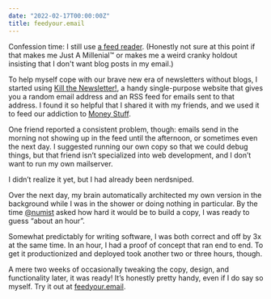 ```yaml
---
date: "2022-02-17T00:00:00Z"
title: feedyour.email
---
```


Confession time: I still use [a feed reader](https://reeder.com). (Honestly not sure at this point if that makes me Just A Millenial™ or makes me a weird cranky holdout insisting that I don't want blog posts in my email.)

To help myself cope with our brave new era of newsletters without blogs, I started using [Kill the Newsletter!](https://kill-the-newsletter.com), a handy single-purpose website that gives you a random email address and an RSS feed for emails sent to that address. I found it so helpful that I shared it with my friends, and we used it to feed our addiction to [Money Stuff](https://www.bloomberg.com/opinion/authors/ARbTQlRLRjE/matthew-s-levine).

One friend reported a consistent problem, though: emails send in the morning not showing up in the feed until the afternoon, or sometimes even the next day. I suggested running our own copy so that we could debug things, but that friend isn’t specialized into web development, and I don’t want to run my own mailserver.

I didn’t realize it yet, but I had already been nerdsniped.

Over the next day, my brain automatically architected my own version in the background while I was in the shower or doing nothing in particular. By the time [@numist](https://twitter.com/numist) asked how hard it would be to build a copy, I was ready to guess “about an hour”.

Somewhat predictably for writing software, I was both correct and off by 3x at the same time. In an hour, I had a proof of concept that ran end to end. To get it productionized and deployed took another two or three hours, though.

A mere two weeks of occasionally tweaking the copy, design, and functionality later, it was ready! It’s honestly pretty handy, even if I do say so myself. Try it out at [feedyour.email](https://feedyour.email). 
